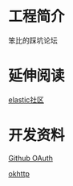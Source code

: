 # 工程简介
笨比的踩坑论坛
# 延伸阅读
[elastic社区](https://elasticsearch.cn/)
# 开发资料

[Github OAuth](https://docs.github.com/cn/developers/apps/building-oauth-apps/creating-an-oauth-app)

[okhttp](https://square.github.io/okhttp/)